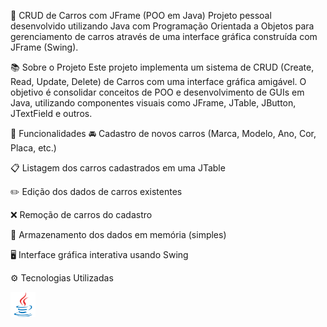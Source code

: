 🚗 CRUD de Carros com JFrame (POO em Java)
Projeto pessoal desenvolvido utilizando Java com Programação Orientada a Objetos para gerenciamento de carros através de uma interface gráfica construída com JFrame (Swing).

📚 Sobre o Projeto
Este projeto implementa um sistema de CRUD (Create, Read, Update, Delete) de Carros com uma interface gráfica amigável.
O objetivo é consolidar conceitos de POO e desenvolvimento de GUIs em Java, utilizando componentes visuais como JFrame, JTable, JButton, JTextField e outros.

🚀 Funcionalidades
🚘 Cadastro de novos carros (Marca, Modelo, Ano, Cor, Placa, etc.)

📋 Listagem dos carros cadastrados em uma JTable

✏️ Edição dos dados de carros existentes

❌ Remoção de carros do cadastro

💾 Armazenamento dos dados em memória (simples)

🖥️ Interface gráfica interativa usando Swing

⚙️ Tecnologias Utilizadas
<div style="display: flex; flex-wrap: nowrap; align-items: center;"> <a href="https://www.java.com/" target="_blank" rel="noreferrer"><img src="https://raw.githubusercontent.com/devicons/devicon/master/icons/java/java-original.svg" alt="java" width="40" height="40"/></a> </div>
